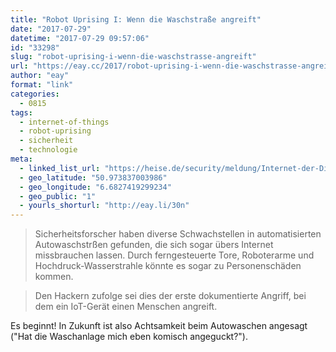 ```yaml
---
title: "Robot Uprising I: Wenn die Waschstraße angreift"
date: "2017-07-29"
datetime: "2017-07-29 09:57:06"
id: "33298"
slug: "robot-uprising-i-wenn-die-waschstrasse-angreift"
url: "https://eay.cc/2017/robot-uprising-i-wenn-die-waschstrasse-angreift/"
author: "eay"
format: "link"
categories:
  - 0815
tags:
  - internet-of-things
  - robot-uprising
  - sicherheit
  - technologie
meta:
  - linked_list_url: "https://heise.de/security/meldung/Internet-der-Dinge-Wenn-die-Waschstrasse-angreift-3785654.html"
  - geo_latitude: "50.973837003986"
  - geo_longitude: "6.6827419299234"
  - geo_public: "1"
  - yourls_shorturl: "http://eay.li/30n"
---
```


> Sicherheitsforscher haben diverse Schwachstellen in automatisierten Autowaschstrßen gefunden, die sich sogar übers Internet missbrauchen lassen. Durch ferngesteuerte Tore, Roboterarme und Hochdruck-Wasserstrahle könnte es sogar zu Personenschäden kommen.

> Den Hackern zufolge sei dies der erste dokumentierte Angriff, bei dem ein IoT-Gerät einen Menschen angreift.

Es beginnt! In Zukunft ist also Achtsamkeit beim Autowaschen angesagt ("Hat die Waschanlage mich eben komisch angeguckt?").
